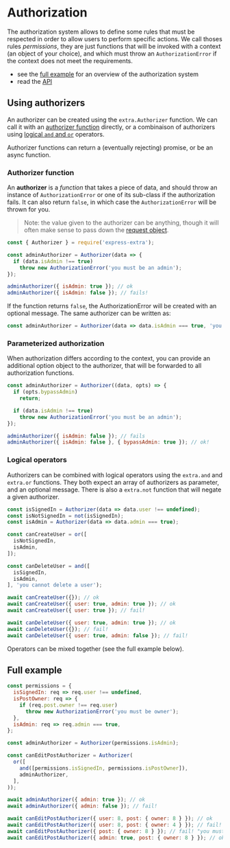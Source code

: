 # Authorization

The authorization system allows to define some rules that must be respected in
order to allow users to perform specific actions. We call thoses rules
*permissions*, they are just functions that will be invoked with a context (an
object of your choice), and which must throw an `AuthorizationError` if the
context does not meet the requirements.

- see the [full example](#full-example) for an overview of the authorization system
- read the [API](./api.md#authorization)

## Using authorizers

An authorizer can be created using the `extra.Authorizer` function. We can call
it with an [authorizer function](#authorizer-function) directly, or a
combinaison of authorizers using [logical `and` and `or`](#logical-operators)
operators.

Authorizer functions can return a (eventually rejecting) promise, or be an
async function.

### Authorizer function

An **authorizer** is a *function* that takes a piece of data, and should throw
an instance of `AuthorizationError` or one of its sub-class if the authorization
fails. It can also return `false`, in which case the `AuthorizationError` will
be thrown for you.

> Note: the value given to the authorizer can be anything, though it will often
> make sense to pass down the [request object](http://expressjs.com/en/4x/api.html#req).

```js
const { Authorizer } = require('express-extra');

const adminAuthorizer = Authorizer(data => {
  if (data.isAdmin !== true)
    throw new AuthorizationError('you must be an admin');
});

adminAuthorizer({ isAdmin: true }); // ok
adminAuthorizer({ isAdmin: false }); // fails!
```

If the function returns `false`, the AuthorizationError will be created with an
optional message. The same authorizer can be written as:

```js
const adminAuthorizer = Authorizer(data => data.isAdmin === true, 'you must be an admin');
```

### Parameterized authorization

When authorization differs according to the context, you can provide an
additional option object to the authorizer, that will be forwarded to all
authorization functions.

```js
const adminAuthorizer = Authorizer((data, opts) => {
  if (opts.bypassAdmin)
    return;

  if (data.isAdmin !== true)
    throw new AuthorizationError('you must be an admin');
});

adminAuthorizer({ isAdmin: false }); // fails
adminAuthorizer({ isAdmin: false }, { bypassAdmin: true }); // ok!
```

### Logical operators

Authorizers can be combined with logical operators using the `extra.and` and
`extra.or` functions. They both expect an array of authorizers as parameter,
and an optional message. There is also a `extra.not` function that will negate
a given authorizer.

```js
const isSignedIn = Authorizer(data => data.user !== undefined);
const isNotSignedIn = not(isSignedIn);
const isAdmin = Authorizer(data => data.admin === true);

const canCreateUser = or([
  isNotSignedIn,
  isAdmin,
]);

const canDeleteUser = and([
  isSignedIn,
  isAdmin,
], 'you cannot delete a user');

await canCreateUser({}); // ok
await canCreateUser({ user: true, admin: true }); // ok
await canCreateUser({ user: true }); // fail!

await canDeleteUser({ user: true, admin: true }); // ok
await canDeleteUser({}); // fail!
await canDeleteUser({ user: true, admin: false }); // fail!
```

Operators can be mixed together (see the full example below).

## Full example

```js
const permissions = {
  isSignedIn: req => req.user !== undefined,
  isPostOwner: req => {
    if (req.post.owner !== req.user)
      throw new AuthorizationError('you must be owner');
  },
  isAdmin: req => req.admin === true,
};

const adminAuthorizer = Authorizer(permissions.isAdmin);

const canEditPostAuthorizer = Authorizer(
  or([
    and([permissions.isSignedIn, permissions.isPostOwner]),
    adminAuthorizer,
  ],
));

await adminAuthorizer({ admin: true }); // ok
await adminAuthorizer({ admin: false }); // fail!

await canEditPostAuthorizer({ user: 8, post: { owner: 8 } }); // ok
await canEditPostAuthorizer({ user: 8, post: { owner: 4 } }); // fail!
await canEditPostAuthorizer({ post: { owner: 8 } }); // fail! "you must be owner"
await canEditPostAuthorizer({ admin: true, post: { owner: 8 } }); // ok
```
